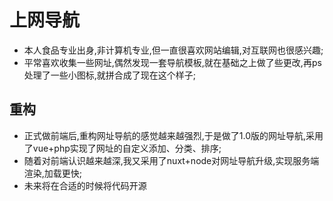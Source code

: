 # 上网导航
- 本人食品专业出身,非计算机专业,但一直很喜欢网站编辑,对互联网也很感兴趣;
- 平常喜欢收集一些网址,偶然发现一套导航模板,就在基础之上做了些更改,再ps处理了一些小图标,就拼合成了现在这个样子;

## 重构
- 正式做前端后,重构网址导航的感觉越来越强烈,于是做了1.0版的网址导航,采用了vue+php实现了网址的自定义添加、分类、排序;
- 随着对前端认识越来越深,我又采用了nuxt+node对网址导航升级,实现服务端渲染,加载更快;
- 未来将在合适的时候将代码开源
